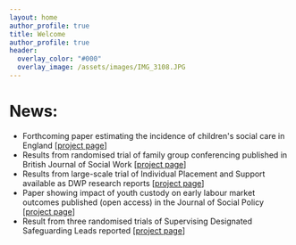 ```yaml
---
layout: home
author_profile: true
title: Welcome
author_profile: true
header:
  overlay_color: "#000"
  overlay_image: /assets/images/IMG_3108.JPG
---
```

# News:
- Forthcoming paper estimating the incidence of children's social care in England [[project page](CiN-CLA-incidence)]
- Results from randomised trial of family group conferencing published in British Journal of Social Work [[project page](family-group-conferencing-at-pre-proceedings-stage)]
- Results from large-scale trial of Individual Placement and Support available as DWP research reports [[project page](evaluation-of-IPS)]
- Paper showing impact of youth custody on early labour market outcomes published (open access) in the Journal of Social Policy [[project page](education-youth-custody-and-employment)]
- Result from three randomised trials of Supervising Designated Safeguarding Leads reported [[project page](supervision-of-DSL-in-primary-schools)]
